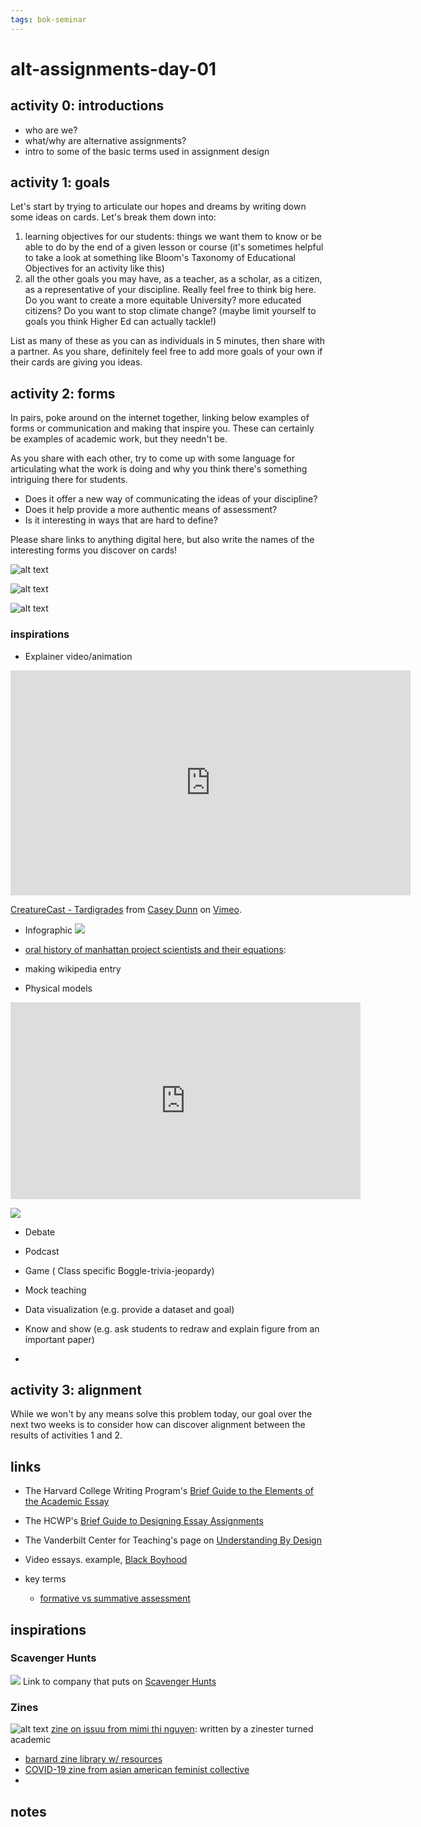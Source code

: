 ```yaml
---
tags: bok-seminar
---
```


# alt-assignments-day-01


## activity 0: introductions

- who are we?
- what/why are alternative assignments?
- intro to some of the basic terms used in assignment design

## activity 1: goals

Let's start by trying to articulate our hopes and dreams by writing down some ideas on cards. Let's break them down into:

1. learning objectives for our students: things we want them to know or be able to do by the end of a given lesson or course (it's sometimes helpful to take a look at something like Bloom's Taxonomy of Educational Objectives for an activity like this)
2. all the other goals you may have, as a teacher, as a scholar, as a citizen, as a representative of your discipline. Really feel free to think big here. Do you want to create a more equitable University? more educated citizens? Do you want to stop climate change? (maybe limit yourself to goals you think Higher Ed can actually tackle!)

List as many of these as you can as individuals in 5 minutes, then share with a partner. As you share, definitely feel free to add more goals of your own if their cards are giving you ideas.

## activity 2: forms

In pairs, poke around on the internet together, linking below examples of forms or communication and making that inspire you. These can certainly be examples of academic work, but they needn't be. 

As you share with each other, try to come up with some language for articulating what the work is doing and why you think there's something intriguing there for students. 
* Does it offer a new way of communicating the ideas of your discipline? 
* Does it help provide a more authentic means of assessment? 
* Is it interesting in ways that are hard to define?

Please share links to anything digital here, but also write the names of the interesting forms you discover on cards!


![alt text](https://files.slack.com/files-pri/T0HTW3H0V-F03JD666B5L/img_8302-2.jpg?pub_secret=8e38095fb2)

![alt text](https://files.slack.com/files-pri/T0HTW3H0V-F03JGSWBTFF/img_8312.jpeg?pub_secret=c23abc2eb4)

![alt text](https://files.slack.com/files-pri/T0HTW3H0V-F03K9GW3X4G/img_8314.jpeg?pub_secret=4df659428c)


### inspirations

- Explainer video/animation
<iframe src="https://player.vimeo.com/video/33746058?h=a77882875d" width="640" height="360" frameborder="0" allow="autoplay; fullscreen; picture-in-picture" allowfullscreen></iframe>
<p><a href="https://vimeo.com/33746058">CreatureCast - Tardigrades</a> from <a href="https://vimeo.com/user1747626">Casey Dunn</a> on <a href="https://vimeo.com">Vimeo</a>.</p>

- Infographic
![](https://media.nationalgeographic.org/assets/photos/000/313/31388_c106-0-1694-1257_r800x633.jpg?b49aeb54b6ddfb54152809d8d15195f506e9806c)

- [oral history of manhattan project scientists and their equations](https://www.manhattanprojectvoices.org/):
- making wikipedia entry

- Physical models
<iframe width="560" height="315" src="https://www.youtube.com/embed/_KTlbRLGvEQ" title="YouTube video player" frameborder="0" allow="accelerometer; autoplay; clipboard-write; encrypted-media; gyroscope; picture-in-picture" allowfullscreen></iframe>

![](https://pbs.twimg.com/media/DOIR_HsVwAAY0E5.jpg)

- Debate
- Podcast
- Game ( Class specific Boggle-trivia-jeopardy)
- Mock teaching

- Data visualization (e.g. provide a dataset and goal)
- Know and show (e.g. ask students to redraw and explain figure from an important paper)
-
## activity 3: alignment

While we won't by any means solve this problem today, our goal over the next two weeks is to consider how can discover alignment between the results of activities 1 and 2. 

## links

- The Harvard College Writing Program's [Brief Guide to the Elements of the Academic Essay](https://writingproject.fas.harvard.edu/files/hwp/files/hwp_brief_guides_elements.pdf)
- The HCWP's [Brief Guide to Designing Essay Assignments](https://writingproject.fas.harvard.edu/files/hwp/files/hwp_brief_guide_assignments.pdf?m=1370441313)
- The Vanderbilt Center for Teaching's page on [Understanding By Design](https://cft.vanderbilt.edu/guides-sub-pages/understanding-by-design/)

- Video essays. example, [Black Boyhood](https://www.youtube.com/watch?v=EtXPTGkuJIA)
- key terms
    - [formative vs summative assessment](https://www.gre.ac.uk/learning-teaching/assessment/assessment/design/formative-vs-summative#:~:text=Formative%20assessments%20have%20low%20stakes,against%20some%20standard%20or%20benchmark.)

## inspirations

### Scavenger Hunts

![](https://www.cluego.net/wp-content/uploads/2018/11/Go-Urban-4-1024x683.jpg)
Link to company that puts on [Scavenger Hunts](https://www.cluego.net/locations/events-throughout-globe/boston/?gclid=CjwKCAjwy_aUBhACEiwA2IHHQDErK_P8WMV-XcZjJ9c1l9oxfTARTT8OdzvFA8JnY_Vht61RJdB6WRoCUHkQAvD_BwE)


### Zines
![alt text](https://files.slack.com/files-pri/T0HTW3H0V-F03JC23UZ53/screen_shot_2022-06-06_at_11.00.12_am.png?pub_secret=1048ed9ae1)
[zine on issuu from mimi thi nguyen](https://issuu.com/poczineproject/docs/evolution-of-a-race-riot-issue-1):  written by a zinester turned academic 
- [barnard zine library w/ resources](https://zines.barnard.edu/)
- [COVID-19 zine from asian american feminist collective](https://static1.squarespace.com/static/59f87d66914e6b2a2c51b657/t/5e7bbeef7811c16d3a8768eb/1585168132614/AAFCZine3_CareintheTimeofCoronavirus.pdf)
- 

    
### 


## notes


